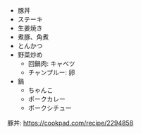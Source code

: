 - 豚丼
- ステーキ
- 生姜焼き
- 煮豚、角煮
- とんかつ
- 野菜炒め
  - 回鍋肉: キャベツ
  - チャンプルー: 卵
- 鍋
  - ちゃんこ
  - ポークカレー
  - ポークシチュー

豚丼: https://cookpad.com/recipe/2294858
